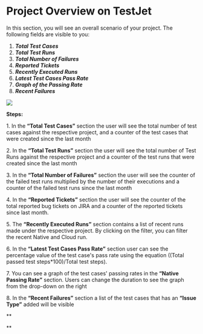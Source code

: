 # Project Overview on TestJet

In this section, you will see an overall scenario of your project. The following fields are visible to you:

1. ***Total Test Cases***
2. ***Total Test Runs***
3. ***Total Number of Failures***
4. ***Reported Tickets***
5. ***Recently Executed Runs***
6. ***Latest Test Cases Pass Rate***
7. ***Graph of the Passing Rate***
8. ***Recent Failures***

**![](https://s3.amazonaws.com/cdn.freshdesk.com/data/helpdesk/attachments/production/151010752738/original/G1ZZnwdT675T7jtXzaMjdc4Mqa7ZASIM4A.png?1675752348)**

**Steps:**

1\. In the **“Total Test Cases”** section the user will see the total number of test cases against the respective project, and a counter of the test cases that were created since the last month

2\. In the **“Total Test Runs”** section the user will see the total number of Test Runs against the respective project and a counter of the test runs that were created since the last month

3\. In the **“Total Number of Failures”** section the user will see the counter of the failed test runs multiplied by the number of their executions and a counter of the failed test runs since the last month

4\. In the **“Reported Tickets”** section the user will see the counter of the total reported bug tickets on JIRA and a counter of the reported tickets since last month.

5\. The **“Recently Executed Runs”** section contains a list of recent runs made under the respective project. By clicking on the filter, you can filter the recent Native and Cloud run.

6\. In the **“Latest Test Cases Pass Rate”** section user can see the percentage value of the test case's pass rate using the equation ((Total passed test steps\*100)/Total test steps).

7\. You can see a graph of the test cases' passing rates in the **“Native Passing Rate”** section. Users can change the duration to see the graph from the drop-down on the right

8\. In the **“Recent Failures”** section a list of the test cases that has an **“Issue Type”** added will be visible

**  
   
**